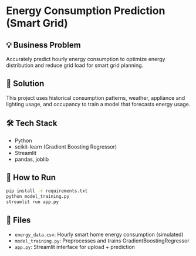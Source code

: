 
# Energy Consumption Prediction (Smart Grid)

## 💡 Business Problem
Accurately predict hourly energy consumption to optimize energy distribution and reduce grid load for smart grid planning.

## 🧠 Solution
This project uses historical consumption patterns, weather, appliance and lighting usage, and occupancy to train a model that forecasts energy usage.

## 🛠 Tech Stack
- Python
- scikit-learn (Gradient Boosting Regressor)
- Streamlit
- pandas, joblib

## 🚀 How to Run
```bash
pip install -r requirements.txt
python model_training.py
streamlit run app.py
```

## 📂 Files
- `energy_data.csv`: Hourly smart home energy consumption (simulated)
- `model_training.py`: Preprocesses and trains GradientBoostingRegressor
- `app.py`: Streamlit interface for upload + prediction

